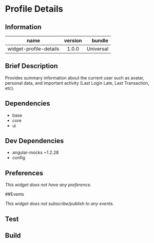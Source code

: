 # Profile Details

## Information

| name                  | version           | bundle           |
| ----------------------|:-----------------:| ----------------:|
| widget-profile-details    | 1.0.0 			| Universal        |

## Brief Description

Provides summary information about the current user such as avatar, personal data, and important activity (Last Login Late, Last Transaction, etc).


## Dependencies

* base
* core
* ui

## Dev Dependencies

* angular-mocks ~1.2.28
* config

## Preferences

_This widget does not have any preference._

##Events

_This widget does not subscribe/publish to any events._

## Test


## Build
